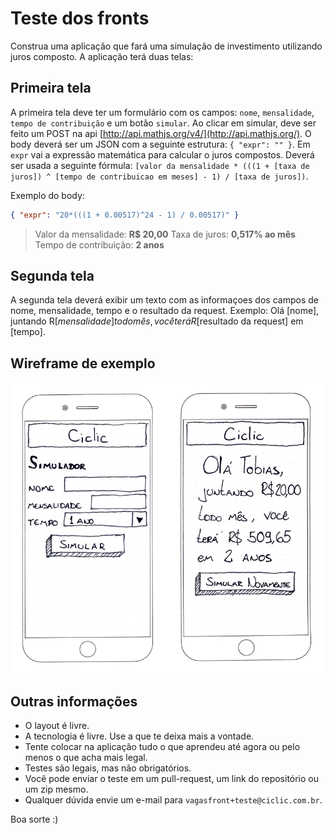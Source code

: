 # Teste dos fronts
Construa uma aplicação que fará uma simulação de investimento utilizando juros composto. A aplicação terá duas telas:

## Primeira tela
A primeira tela deve ter um formulário com os campos: `nome`, `mensalidade`, `tempo de contribuição` e um botão `simular`.
Ao clicar em simular, deve ser feito um POST na api [http://api.mathjs.org/v4/](http://api.mathjs.org/).
O body deverá ser um JSON com a seguinte estrutura: `{ "expr": "" }`. Em `expr` vai a expressão matemática para calcular o juros compostos.
Deverá  ser usada a seguinte fórmula: `[valor da mensalidade * (((1 + [taxa de juros]) ^ [tempo de contribuicao em meses] - 1) / [taxa de juros])`.

Exemplo do body:
```json
{ "expr": "20*(((1 + 0.00517)^24 - 1) / 0.00517)" }
```
> Valor da mensalidade: **R$ 20,00**
> Taxa de juros: **0,517% ao mês**
> Tempo de contribuição: **2 anos**

## Segunda tela
A segunda tela deverá exibir um texto com as informaçoes dos campos de nome, mensalidade, tempo e o resultado da request. Exemplo: Olá [nome], juntando R$[mensalidade] todo mês, você terá R$[resultado da request] em [tempo].

## Wireframe de exemplo
![alt text](wireframe.png)

## Outras informações
- O layout é livre.
- A tecnologia é livre. Use a que te deixa mais a vontade.
- Tente colocar na aplicação tudo o que aprendeu até agora ou pelo menos o que acha mais legal.
- Testes são legais, mas não obrigatórios.
- Você pode enviar o teste em um pull-request, um link do repositório ou um zip mesmo.
- Qualquer dúvida envie um e-mail para `vagasfront+teste@ciclic.com.br`.

Boa sorte :)